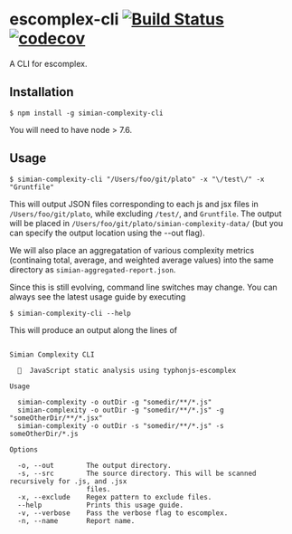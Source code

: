 # escomplex-cli [![Build Status](https://travis-ci.org/akshat1/simian-complexity-cli.svg?branch=master)](https://travis-ci.org/akshat1/simian-complexity-cli) [![codecov](https://codecov.io/gh/akshat1/simian-complexity-cli/branch/master/graph/badge.svg)](https://codecov.io/gh/akshat1/simian-complexity-cli)
A CLI for escomplex.

## Installation
```
$ npm install -g simian-complexity-cli
```

You will need to have node > 7.6.

## Usage
```
$ simian-complexity-cli "/Users/foo/git/plato" -x "\/test\/" -x "Gruntfile"
```

This will output JSON files corresponding to each js and jsx files in `/Users/foo/git/plato`, while excluding `/test/`, and `Gruntfile`. The output will be placed in `/Users/foo/git/plato/simian-complexity-data/` (but you can specify the output location using the --out flag).

We will also place an aggregatation of various complexity metrics (continaing total, average, and weighted average values) into the same directory as `simian-aggregated-report.json`.

Since this is still evolving, command line switches may change. You can always see the latest usage guide by executing
```
$ simian-complexity-cli --help
```

This will produce an output along the lines of
```

Simian Complexity CLI

  🐒  JavaScript static analysis using typhonjs-escomplex  

Usage

  simian-complexity -o outDir -g "somedir/**/*.js"                            
  simian-complexity -o outDir -g "somedir/**/*.js" -g "someOtherDir/**/*.jsx" 
  simian-complexity -o outDir -s "somedir/**/*.js" -s someOtherDir/*.js       

Options

  -o, --out        The output directory.                                                         
  -s, --src        The source directory. This will be scanned recursively for .js, and .jsx      
                   files.                                                                        
  -x, --exclude    Regex pattern to exclude files.                                               
  --help           Prints this usage guide.                                                      
  -v, --verbose    Pass the verbose flag to escomplex.                                           
  -n, --name       Report name.                                                                  
```
